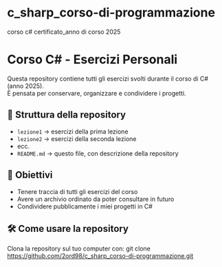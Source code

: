 # c_sharp_corso-di-programmazione
corso c# certificato_anno di corso 2025

# Corso C# - Esercizi Personali
Questa repository contiene tutti gli esercizi svolti durante il corso di C# (anno 2025).  
È pensata per conservare, organizzare e condividere i progetti.

## 📂 Struttura della repository
- `lezione1` → esercizi della prima lezione
- `lezione2` → esercizi della seconda lezione
- ecc.
- `README.md` → questo file, con descrizione della repository

## 🎯 Obiettivi
- Tenere traccia di tutti gli esercizi del corso
- Avere un archivio ordinato da poter consultare in futuro
- Condividere pubblicamente i miei progetti in C#

## 🛠️ Come usare la repository
Clona la repository sul tuo computer con:
git clone https://github.com/2ord98/c_sharp_corso-di-programmazione.git
